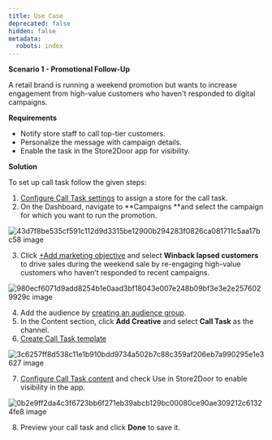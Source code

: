 ```yaml
---
title: Use Case
deprecated: false
hidden: false
metadata:
  robots: index
---
```

**Scenario 1 - Promotional Follow-Up**

A retail brand is running a weekend promotion but wants to increase engagement from high-value customers who haven't responded to digital campaigns.

**Requirements**

* Notify store staff to call top-tier customers.
* Personalize the message with campaign details.
* Enable the task in the Store2Door app for visibility.

**Solution**

To set up call task follow the given steps:

1. [Configure Call Task settings](https://docs.capillarytech.com/docs/configure-call-task#/) to assign a store for the call task.
2. On the Dashboard, navigate to \*\*Campaigns \*\*and select the campaign for which you want to run the promotion.

![43d7f8be535cf591c112d9d3315be12900b294283f0826ca081711c5aa17bc58 image](https://files.readme.io/43d7f8be535cf591c112d9d3315be12900b294283f0826ca081711c5aa17bc58-image.png)

3. Click [+Add marketing objective](https://docs.capillarytech.com/docs/broadcast-campaign#set-campaign-name-duration-and-strategy) and select **Winback lapsed customers** to drive sales during the weekend sale by re-engaging high-value customers who haven’t responded to recent campaigns.

![980ecf6071d9add8254b1e0aad3bf18043e007e248b09bf3e3e2e2576029929c image](https://files.readme.io/980ecf6071d9add8254b1e0aad3bf18043e007e248b09bf3e3e2e2576029929c-image.png)

4. Add the audience by [creating an audience group](https://docs.capillarytech.com/docs/create-audience-group).
5. In the Content section, click **Add Creative** and select **Call Task** as the channel.
6. [Create Call Task template](https://docs.capillarytech.com/docs/create-call-task-template-#/)

![3c6257ff8d538c11e1b910bdd9734a502b7c88c359af206eb7a990295e1e3627 image](https://files.readme.io/3c6257ff8d538c11e1b910bdd9734a502b7c88c359af206eb7a990295e1e3627-image.png)

7. [Configure Call Task content](https://docs.capillarytech.com/docs/configure-call-task-content#/) and check Use in Store2Door to enable visibility in the app.

![0b2e9ff2da4c3f6723bb6f271eb39abcb129bc00080ce90ae309212c61324fe8 image](https://files.readme.io/0b2e9ff2da4c3f6723bb6f271eb39abcb129bc00080ce90ae309212c61324fe8-image.png)

8. Preview your call task and click **Done** to save it.